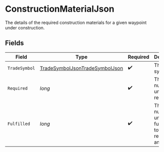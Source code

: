 # ConstructionMaterialJson

The details of the required construction materials for a given waypoint under construction.


## Fields

| Field                                                                                       | Type                                                                                        | Required                                                                                    | Description                                                                                 |
| ------------------------------------------------------------------------------------------- | ------------------------------------------------------------------------------------------- | ------------------------------------------------------------------------------------------- | ------------------------------------------------------------------------------------------- |
| `TradeSymbol`                                                                               | [TradeSymbolJsonTradeSymbolJson](../../Models/Components/TradeSymbolJsonTradeSymbolJson.md) | :heavy_check_mark:                                                                          | The good's symbol.                                                                          |
| `Required`                                                                                  | *long*                                                                                      | :heavy_check_mark:                                                                          | The number of units required.                                                               |
| `Fulfilled`                                                                                 | *long*                                                                                      | :heavy_check_mark:                                                                          | The number of units fulfilled toward the required amount.                                   |